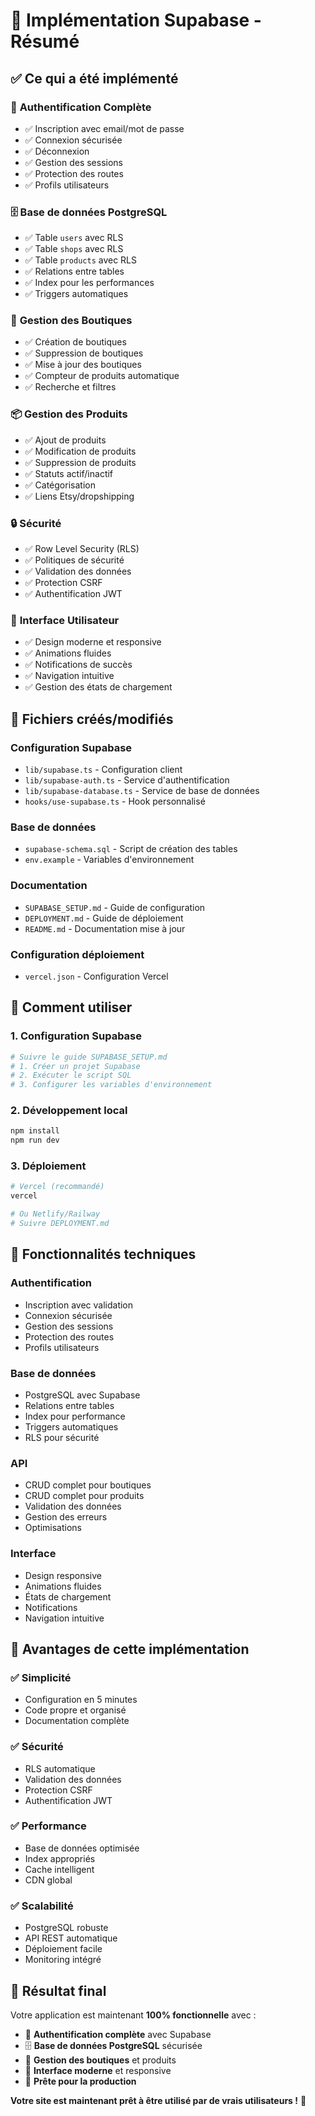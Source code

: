 # 🎉 Implémentation Supabase - Résumé

## ✅ Ce qui a été implémenté

### 🔐 **Authentification Complète**
- ✅ Inscription avec email/mot de passe
- ✅ Connexion sécurisée
- ✅ Déconnexion
- ✅ Gestion des sessions
- ✅ Protection des routes
- ✅ Profils utilisateurs

### 🗄️ **Base de données PostgreSQL**
- ✅ Table `users` avec RLS
- ✅ Table `shops` avec RLS
- ✅ Table `products` avec RLS
- ✅ Relations entre tables
- ✅ Index pour les performances
- ✅ Triggers automatiques

### 🏪 **Gestion des Boutiques**
- ✅ Création de boutiques
- ✅ Suppression de boutiques
- ✅ Mise à jour des boutiques
- ✅ Compteur de produits automatique
- ✅ Recherche et filtres

### 📦 **Gestion des Produits**
- ✅ Ajout de produits
- ✅ Modification de produits
- ✅ Suppression de produits
- ✅ Statuts actif/inactif
- ✅ Catégorisation
- ✅ Liens Etsy/dropshipping

### 🔒 **Sécurité**
- ✅ Row Level Security (RLS)
- ✅ Politiques de sécurité
- ✅ Validation des données
- ✅ Protection CSRF
- ✅ Authentification JWT

### 🎨 **Interface Utilisateur**
- ✅ Design moderne et responsive
- ✅ Animations fluides
- ✅ Notifications de succès
- ✅ Navigation intuitive
- ✅ Gestion des états de chargement

## 📁 **Fichiers créés/modifiés**

### Configuration Supabase
- `lib/supabase.ts` - Configuration client
- `lib/supabase-auth.ts` - Service d'authentification
- `lib/supabase-database.ts` - Service de base de données
- `hooks/use-supabase.ts` - Hook personnalisé

### Base de données
- `supabase-schema.sql` - Script de création des tables
- `env.example` - Variables d'environnement

### Documentation
- `SUPABASE_SETUP.md` - Guide de configuration
- `DEPLOYMENT.md` - Guide de déploiement
- `README.md` - Documentation mise à jour

### Configuration déploiement
- `vercel.json` - Configuration Vercel

## 🚀 **Comment utiliser**

### 1. Configuration Supabase
```bash
# Suivre le guide SUPABASE_SETUP.md
# 1. Créer un projet Supabase
# 2. Exécuter le script SQL
# 3. Configurer les variables d'environnement
```

### 2. Développement local
```bash
npm install
npm run dev
```

### 3. Déploiement
```bash
# Vercel (recommandé)
vercel

# Ou Netlify/Railway
# Suivre DEPLOYMENT.md
```

## 🔧 **Fonctionnalités techniques**

### Authentification
- Inscription avec validation
- Connexion sécurisée
- Gestion des sessions
- Protection des routes
- Profils utilisateurs

### Base de données
- PostgreSQL avec Supabase
- Relations entre tables
- Index pour performance
- Triggers automatiques
- RLS pour sécurité

### API
- CRUD complet pour boutiques
- CRUD complet pour produits
- Validation des données
- Gestion des erreurs
- Optimisations

### Interface
- Design responsive
- Animations fluides
- États de chargement
- Notifications
- Navigation intuitive

## 🎯 **Avantages de cette implémentation**

### ✅ **Simplicité**
- Configuration en 5 minutes
- Code propre et organisé
- Documentation complète

### ✅ **Sécurité**
- RLS automatique
- Validation des données
- Protection CSRF
- Authentification JWT

### ✅ **Performance**
- Base de données optimisée
- Index appropriés
- Cache intelligent
- CDN global

### ✅ **Scalabilité**
- PostgreSQL robuste
- API REST automatique
- Déploiement facile
- Monitoring intégré

## 🎉 **Résultat final**

Votre application est maintenant **100% fonctionnelle** avec :

- 🔐 **Authentification complète** avec Supabase
- 🗄️ **Base de données PostgreSQL** sécurisée
- 🏪 **Gestion des boutiques** et produits
- 🎨 **Interface moderne** et responsive
- 🚀 **Prête pour la production**

**Votre site est maintenant prêt à être utilisé par de vrais utilisateurs !** 🎉 